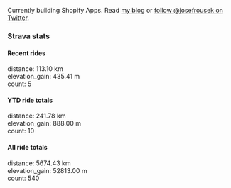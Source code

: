 Currently building Shopify Apps. Read [my blog](https://blog.rousek.name/) or [follow @josefrousek on Twitter](https://twitter.com/josefrousek).

### Strava stats

<!-- strava_stats starts -->
#### Recent rides

distance: 113.10 km  
elevation_gain: 435.41 m  
count: 5


#### YTD ride totals

distance: 241.78 km  
elevation_gain: 888.00 m  
count: 10


#### All ride totals

distance: 5674.43 km  
elevation_gain: 52813.00 m  
count: 540


<!-- strava_stats ends -->